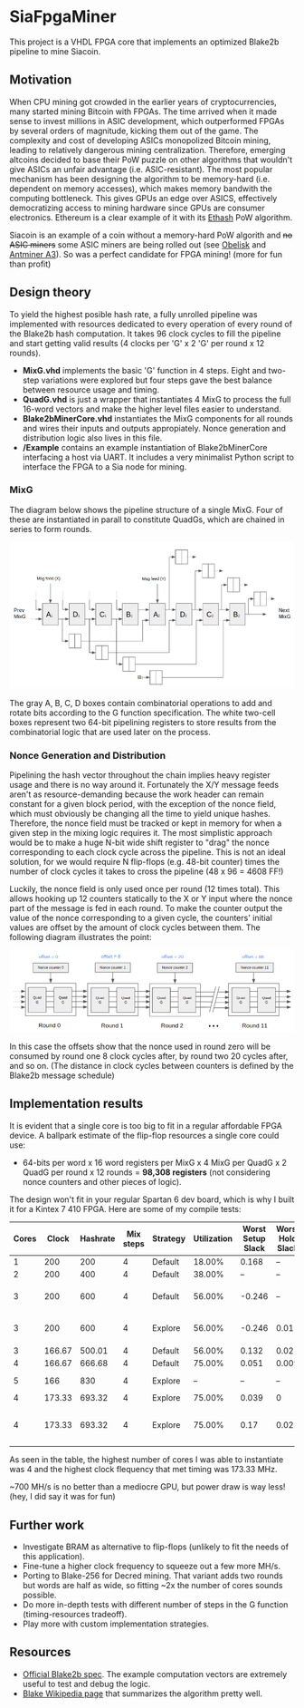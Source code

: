 # SiaFpgaMiner #

This project is a VHDL FPGA core that implements an optimized Blake2b pipeline to mine Siacoin. 

Motivation
----------

When CPU mining got crowded in the earlier years of cryptocurrencies, many started mining Bitcoin with FPGAs. The time arrived when it made sense to invest millions in ASIC development, 
which outperformed FPGAs by several orders of magnitude, kicking them out of the game. The complexity and cost of developing ASICs monopolized Bitcoin mining, leading to relatively dangerous 
mining centralization. Therefore, emerging altcoins decided to base their PoW puzzle on other algorithms that wouldn't give ASICs an unfair advantage (i.e. ASIC-resistant). The most popular mechanism
has been designing the algorithm to be memory-hard (i.e. dependent on memory accesses), which makes memory bandwith the computing bottleneck. This gives GPUs an edge over ASICS, effectively democratizing
access to mining hardware since GPUs are consumer electronics. Ethereum is a clear example of it with its [Ethash](https://github.com/ethereum/wiki/wiki/Ethash) PoW algorithm.

Siacoin is an example of a coin without a memory-hard PoW algorith and ~~no ASIC miners~~ some ASIC miners are being rolled out (see [Obelisk](https://obelisk.tech) and [Antminer A3](https://shop.bitmain.com/productDetail.htm?pid=00020180116164357365a2ljX8gx06D3)). 
So was a perfect candidate for FPGA mining! (more for fun than profit)

Design theory
-------------

To yield the highest posible hash rate, a fully unrolled pipeline was implemented with resources dedicated to every operation of every round of the Blake2b hash computation. 
It takes 96 clock cycles to fill the pipeline and start getting valid results (4 clocks per 'G' x 2 'G' per round x 12 rounds).

- **MixG.vhd** implements the basic 'G' function in 4 steps. Eight and two-step variations were explored but four steps gave the best balance between resource usage and timing.
- **QuadG.vhd** is just a wrapper that instantiates 4 MixG to process the full 16-word vectors and make the higher level files easier to understand.
- **Blake2bMinerCore.vhd** instantiates the MixG components for all rounds and wires their inputs and outputs appropiately. Nonce generation and distribution logic also lives in this file.
- **/Example** contains an example instantiation of Blake2bMinerCore interfacing a host via UART. It includes a very minimalist Python script to interface the FPGA to a Sia node for mining.

### MixG

The diagram below shows the pipeline structure of a single MixG. Four of these are instantiated in parall to constitute QuadGs, which are chained in series to form rounds.

![MixG logic](Doc/MixG.png)

The gray A, B, C, D boxes contain combinatorial operations to add and rotate bits according to the G function specification. The white two-cell boxes represent two 64-bit pipelining registers to store results 
from the combinatorial logic that are used later on the process.

### Nonce Generation and Distribution

Pipelining the hash vector throughout the chain implies heavy register usage and there is no way around it. Fortunately the X/Y message feeds aren't as resource-demanding because the work header can remain 
constant for a given block period, with the exception of the nonce field, which must obviously be changing all the time to yield unique hashes. Therefore, the nonce field must be tracked or kept in memory for when a given 
step in the mixing logic requires it. The most simplistic approach would be to make a huge N-bit wide shift register to "drag" the nonce corresponding to each clock cycle across the pipeline. This is not an ideal solution, 
for we would require N flip-flops (e.g. 48-bit counter) times the number of clock cycles it takes to cross the pipeline (48 x 96 = 4608 FF!)

Luckily, the nonce field is only used once per round (12 times total). This allows hooking up 12 counters statically to the X or Y input where the nonce part of the message is fed in each round. To make the counter output 
the value of the nonce corresponding to a given cycle, the counters' initial values are offset by the amount of clock cycles between them. The following diagram illustrates the point:

![Nonce counters](Doc/NonceGen.png)

In this case the offsets show that the nonce used in round zero will be consumed by round one 8 clock cycles after, 
by round two 20 cycles after, and so on. (The distance in clock cycles between counters is defined by the Blake2b message schedule)

Implementation results
----------------------

It is evident that a single core is too big to fit in a regular affordable FPGA device. A ballpark estimate of the flip-flop resources a single core could use: 

* 64-bits per word x 16 word registers per MixG x 4 MixG per QuadG x 2 QuadG per round x 12 rounds = **98,308 registers** (not considering nonce counters and other pieces of logic).

The design won't fit in your regular Spartan 6 dev board, which is why I built it for a Kintex 7 410 FPGA. Here are some of my compile tests:

| Cores | Clock | Hashrate | Mix steps | Strategy | Utilization | Worst Setup Slack | Worst Hold Slack | Failures              | Notes            |
|-------|-------|----------|-----------|----------|-------------|-------------------|------------------|-----------------------|------------------|
| 1     | 200   | 200      | 4         | Default  | 18.00%      | 0.168             | –                | 0                     |                  |
| 2     | 200   | 400      | 4         | Default  | 38.00%      | –                 | –                | 0                     |                  |
| 3     | 200   | 600      | 4         | Default  | 56.00%      | -0.246            | –                | 602 failing endpoints |                  |
| 3     | 200   | 600      | 4         | Explore  | 56.00%      | -0.246            | 0.011            | 602 failing endpoints |                  |
| 3     | 166.67| 500.01   | 4         | Default  | 56.00%      | 0.132             | 0.02             | 0                     |                  |
| 4     | 166.67| 666.68   | 4         | Default  | 75.00%      | 0.051             | 0.009            | 0                     |                  |
| 5     | 166   | 830      | 4         | Explore  | –           | –                 | –                | Placing error         |                  |
| 4     | 173.33| 693.32   | 4         | Explore  | 75.00%      | 0.039             | 0                | 0                     |                  |
| 4     | 173.33| 693.32   | 4         | Explore  | 75.00%      | 0.17              | 0.022            | 0                     | 1 BUFGs per core |

As seen in the table, the highest number of cores I was able to instantiate was 4 and the highest clock flequency that met timing was 173.33 MHz. 

~700 MH/s is no better than a mediocre GPU, but power draw is way less! (hey, I did say it was for fun)

Further work
------------
* Investigate BRAM as alternative to flip-flops (unlikely to fit the needs of this application).
* Fine-tune a higher clock frequency to squeeze out a few more MH/s.
* Porting to Blake-256 for Decred mining. That variant adds two rounds but words are half as wide, so fitting ~2x the number of cores sounds possible.
* Do more in-depth tests with different number of steps in the G function (timing-resources tradeoff).
* Play more with custom implementation strategies.


Resources
---------
* [Official Blake2b spec](https://tools.ietf.org/html/rfc7693#section-3.2). The example computation vectors are extremely useful to test and debug the logic.
* [Blake Wikipedia page](https://en.wikipedia.org/wiki/BLAKE_(hash_function)) that summarizes the algorithm pretty well. 